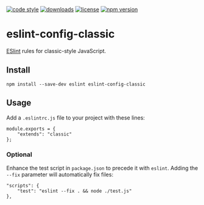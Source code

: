 [![code style](https://img.shields.io/badge/code_style-classic-blue.svg)](http://diogoeichert.github.io/eslint-config-classic)
[![downloads](https://img.shields.io/npm/dt/eslint-config-classic.svg)](https://www.npmjs.com/package/eslint-config-classic)
[![license](https://img.shields.io/github/license/diogoeichert/eslint-config-classic.svg)](LICENSE)
[![npm version](https://img.shields.io/npm/v/eslint-config-classic.svg)](https://www.npmjs.com/package/eslint-config-classic)

# eslint-config-classic
[ESlint](https://eslint.org) rules for classic-style JavaScript.

## Install
```
npm install --save-dev eslint eslint-config-classic
```

## Usage
Add a `.eslintrc.js` file to your project with these lines:
```
module.exports = {
	"extends": "classic"
};
```

### Optional
Enhance the test script in `package.json` to precede it with `eslint`. Adding the `--fix` parameter will automatically fix files:
```
"scripts": {
	"test": "eslint --fix . && node ./test.js"
},
```
